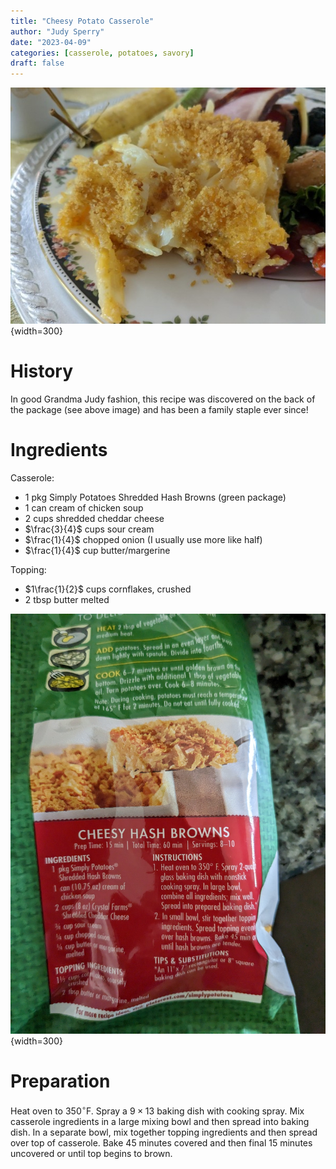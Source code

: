 ```yaml
---
title: "Cheesy Potato Casserole"
author: "Judy Sperry"
date: "2023-04-09"
categories: [casserole, potatoes, savory]
draft: false
---
```



![](./cheesy_potatoes.jpeg){width=300}  

# History 

In good Grandma Judy fashion, this recipe was discovered on the back of the package (see above image) and has been a family staple ever since!

# Ingredients 

Casserole: 

- $1$ pkg Simply Potatoes Shredded Hash Browns (green package)
- $1$ can cream of chicken soup
- $2$ cups shredded cheddar cheese
- $\frac{3}{4}$ cups sour cream
- $\frac{1}{4}$ chopped onion (I usually use more like half)
- $\frac{1}{4}$ cup butter/margerine

Topping:

- $1\frac{1}{2}$ cups cornflakes, crushed 
- $2$ tbsp butter melted


![](./thumbnail.jpg){width=300}

# Preparation

Heat oven to $350^\circ$F. Spray a $9\times 13$ baking dish with cooking spray. Mix casserole ingredients in a large mixing bowl and then spread into baking dish. In a separate bowl, mix together topping ingredients and then spread over top of casserole. Bake 45 minutes covered and then final 15 minutes uncovered or until top begins to brown. 

